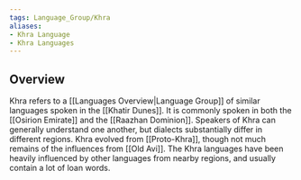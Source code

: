 ```yaml
---
tags: Language_Group/Khra
aliases:
- Khra Language
- Khra Languages
---
```

## Overview
Khra refers to a [[Languages Overview|Language Group]] of similar languages spoken in the [[Khatir Dunes]]. It is commonly spoken in both the [[Osirion Emirate]] and the [[Raazhan Dominion]]. Speakers of Khra can generally understand one another, but dialects substantially differ in different regions. Khra evolved from [[Proto-Khra]], though not much remains of the influences from [[Old Avi]]. The Khra languages have been heavily influenced by other languages from nearby regions, and usually contain a lot of loan words.